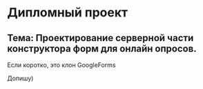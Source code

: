 # Дипломный проект
## Тема: Проектирование серверной части конструктора форм для онлайн опросов.

Если коротко, это клон GoogleForms


Допишу)
